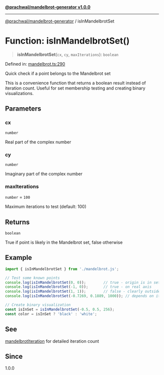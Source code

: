 [**@prachwal/mandelbrot-generator v1.0.0**](../README.md)

***

[@prachwal/mandelbrot-generator](../globals.md) / isInMandelbrotSet

# Function: isInMandelbrotSet()

> **isInMandelbrotSet**(`cx`, `cy`, `maxIterations`): `boolean`

Defined in: [mandelbrot.ts:290](https://github.com/prachwal/mandelbrot-generator/blob/774585aef1c1cbc7e412618ceaebc4d9e4774868/src/mandelbrot.ts#L290)

Quick check if a point belongs to the Mandelbrot set

This is a convenience function that returns a boolean result instead of iteration count.
Useful for set membership testing and creating binary visualizations.

## Parameters

### cx

`number`

Real part of the complex number

### cy

`number`

Imaginary part of the complex number

### maxIterations

`number` = `100`

Maximum iterations to test (default: 100)

## Returns

`boolean`

True if point is likely in the Mandelbrot set, false otherwise

## Example

```typescript
import { isInMandelbrotSet } from './mandelbrot.js';

// Test some known points
console.log(isInMandelbrotSet(0, 0));        // true - origin is in set
console.log(isInMandelbrotSet(-1, 0));       // true - on real axis
console.log(isInMandelbrotSet(1, 1));        // false - clearly outside
console.log(isInMandelbrotSet(-0.7269, 0.1889, 1000)); // depends on iterations

// Create binary visualization
const isInSet = isInMandelbrotSet(-0.5, 0.5, 256);
const color = isInSet ? 'black' : 'white';
```

## See

[mandelbrotIteration](mandelbrotIteration.md) for detailed iteration count

## Since

1.0.0

